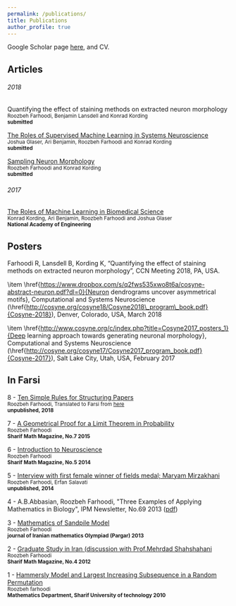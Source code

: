 ```yaml
---
permalink: /publications/
title: Publications
author_profile: true
---
```


Google Scholar page [here](https://scholar.google.com/citations?user=gAMVsrkAAAAJ&hl=en), and CV.

## Articles

###### 2018
Quantifying the effect of staining methods on extracted neuron morphology  <br>
<sup>Roozbeh Farhoodi, Benjamin Lansdell and Konrad Kording</sup> <br>
<sup>**submitted** 

[The Roles of Supervised Machine Learning in Systems Neuroscience](https://arxiv.org/abs/1805.08239)<br>
<sup>Joshua Glaser, Ari Benjamin, Roozbeh Farhoodi and  Konrad Kording</sup> <br>
<sup>**submitted** 

[Sampling Neuron Morphology](https://www.biorxiv.org/content/early/2018/01/15/248385) <br>
<sup>Roozbeh Farhoodi and Konrad Kording</sup> <br>
<sup>**submitted** 

###### 2017
[The Roles of Machine Learning in Biomedical Science](https://www.naefrontiers.org/File.aspx?id=185177)  <br>
<sup>Konrad Kording, Ari Benjamin, Roozbeh Farhoodi and Joshua Glaser </sup> <br>
<sup>**National Academy of Engineering** 


## Posters

Farhoodi R, Lansdell B, Kording K, “Quantifying the effect of staining methods on extracted neuron morphology”, CCN Meeting 2018, PA, USA.

\item \href{https://www.dropbox.com/s/q2fws535xwo8t6a/cosyne-abstract-neuron.pdf?dl=0}{Neuron dendrograms uncover asymmetrical motifs}, Computational and Systems Neuroscience (\href{http://cosyne.org/cosyne18/Cosyne2018\_program\_book.pdf}{Cosyne-2018}), Denver, Colorado, USA, March 2018

\item \href{http://www.cosyne.org/c/index.php?title=Cosyne2017_posters_1}{Deep learning approach towards generating neuronal morphology}, Computational and Systems Neuroscience (\href{http://cosyne.org/cosyne17/Cosyne2017_program_book.pdf}{Cosyne-2017}), Salt Lake City, Utah, USA, February 2017

## In Farsi

8 - [Ten Simple Rules for Structuring Papers](https://www.dropbox.com/s/3s5ixt146v9lnoy/10%20simple%20rules%20for%20structuring%20paper.pdf?dl=0)  <br>
<sup>Roozbeh Farhoodi, Translated to Farsi from [here](https://journals.plos.org/ploscompbiol/article/file?id=10.1371/journal.pcbi.1005619&type=printable) </sup> <br>
<sup>**unpublished, 2018**

7 - [A Geometrical Proof for a Limit Theorem in Probability](https://www.dropbox.com/s/ejaignf0qbzppl2/A%20Geometrical%20Proof%20for%20a%20limit%20theorem%20in%20Probability.pdf?dl=0) <br>
<sup>Roozbeh Farhoodi </sup> <br>
<sup>**Sharif Math Magazine, No.7 2015**

6 - [Introduction to Neuroscience](https://www.dropbox.com/s/e1i56prjyemegys/Introduction%20to%20neuroscience.pdf?dl=0) <br>
<sup>Roozbeh Farhoodi </sup> <br>
<sup>**Sharif Math Magazine, No.5 2014**

5 - [Interview with first female winner of fields medal; Maryam Mirzakhani](https://www.dropbox.com/s/0bn095umx8ov7w8/Interview%20with%202014%20fields%20medalist%2C%20Maryam-Mirzakhani.pdf?dl=0) <br>
<sup>Roozbeh Farhoodi, Erfan Salavati </sup> <br>
<sup>**unpublished, 2014**

4 - A.B.Abbasian, Roozbeh Farhoodi, "Three Examples of Applying Mathematics in Biology", IPM Newsletter, No.69 2013 ([pdf](https://www.dropbox.com/s/50yodztm0buqfb3/3%20examples%20of%20interaction%20between%20math%20and%20biology.pdf?dl=0))

3 - [Mathematics of Sandpile Model](https://www.dropbox.com/s/v0l6ly7r6lot1yt/Sandpile.pdf?dl=0) <br>
<sup>Roozbeh Farhoodi </sup> <br>
<sup>**journal of Iranian mathematics Olympiad (Pargar) 2013**

2 - [Graduate Study in Iran (discussion with Prof.Mehrdad Shahshahani](https://www.dropbox.com/s/8hyc7vtjlnzo4uk/On%20research%20in%20graduate%20study%20in%20Iran%20%28discussion%20with%20Prof.Shahshahani%29.pdf?dl=0) <br>
<sup>Roozbeh Farhoodi </sup> <br>
<sup>**Sharif Math Magazine, No.4 2012**

1 - [Hammersly Model and Largest Increasing Subsequence in a Random Permutation](https://www.dropbox.com/s/c86mma6p4n6wbaq/Master%20thesis.pdf?dl=0) <br>
<sup> Roozbeh farhoodi </sup> <br>
<sup>**Mathematics Department, Sharif University of technology 2010**
